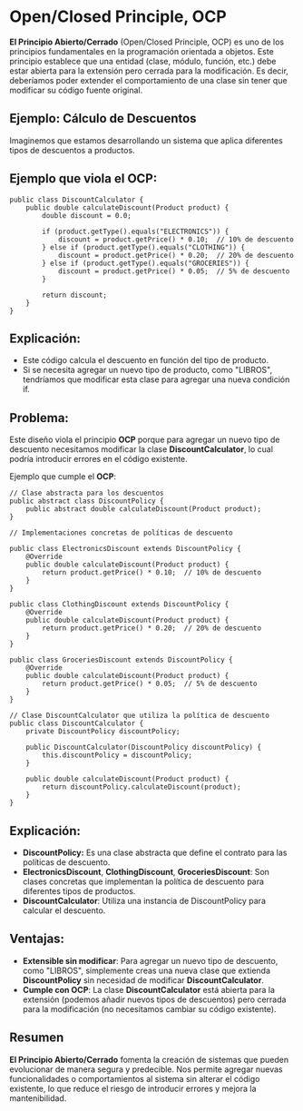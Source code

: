 
# Open/Closed Principle, OCP

**El Principio Abierto/Cerrado** (Open/Closed Principle, OCP) es uno de los principios fundamentales en la programación orientada a objetos. Este principio establece que una entidad (clase, módulo, función, etc.) debe estar abierta para la extensión pero cerrada para la modificación. Es decir, deberíamos poder extender el comportamiento de una clase sin tener que modificar su código fuente original.

## Ejemplo: Cálculo de Descuentos
Imaginemos que estamos desarrollando un sistema que aplica diferentes tipos de descuentos a productos.

## Ejemplo que viola el OCP:

```
public class DiscountCalculator {
    public double calculateDiscount(Product product) {
        double discount = 0.0;

        if (product.getType().equals("ELECTRONICS")) {
            discount = product.getPrice() * 0.10;  // 10% de descuento
        } else if (product.getType().equals("CLOTHING")) {
            discount = product.getPrice() * 0.20;  // 20% de descuento
        } else if (product.getType().equals("GROCERIES")) {
            discount = product.getPrice() * 0.05;  // 5% de descuento
        }

        return discount;
    }
}
```

## Explicación:

* Este código calcula el descuento en función del tipo de producto.
* Si se necesita agregar un nuevo tipo de producto, como "LIBROS", tendríamos que modificar esta clase para agregar una nueva condición if.

## Problema:
Este diseño viola el principio **OCP** porque para agregar un nuevo tipo de descuento necesitamos modificar la clase **DiscountCalculator**, lo cual podría introducir errores en el código existente.

Ejemplo que cumple el **OCP**:

```
// Clase abstracta para los descuentos
public abstract class DiscountPolicy {
    public abstract double calculateDiscount(Product product);
}

// Implementaciones concretas de políticas de descuento

public class ElectronicsDiscount extends DiscountPolicy {
    @Override
    public double calculateDiscount(Product product) {
        return product.getPrice() * 0.10;  // 10% de descuento
    }
}

public class ClothingDiscount extends DiscountPolicy {
    @Override
    public double calculateDiscount(Product product) {
        return product.getPrice() * 0.20;  // 20% de descuento
    }
}

public class GroceriesDiscount extends DiscountPolicy {
    @Override
    public double calculateDiscount(Product product) {
        return product.getPrice() * 0.05;  // 5% de descuento
    }
}

// Clase DiscountCalculator que utiliza la política de descuento
public class DiscountCalculator {
    private DiscountPolicy discountPolicy;

    public DiscountCalculator(DiscountPolicy discountPolicy) {
        this.discountPolicy = discountPolicy;
    }

    public double calculateDiscount(Product product) {
        return discountPolicy.calculateDiscount(product);
    }
}
```

## Explicación:

* **DiscountPolicy:** Es una clase abstracta que define el contrato para las políticas de descuento.
* **ElectronicsDiscount**, **ClothingDiscount**, **GroceriesDiscount**: Son clases concretas que implementan la política de descuento para diferentes tipos de productos.
* **DiscountCalculator**: Utiliza una instancia de DiscountPolicy para calcular el descuento.

## Ventajas:

* **Extensible sin modificar**: Para agregar un nuevo tipo de descuento, como "LIBROS", simplemente creas una nueva clase que extienda **DiscountPolicy** sin necesidad de modificar **DiscountCalculator**.
* **Cumple con OCP**: La clase **DiscountCalculator** está abierta para la extensión (podemos añadir nuevos tipos de descuentos) pero cerrada para la modificación (no necesitamos cambiar su código existente).

## Resumen
**El Principio Abierto/Cerrado** fomenta la creación de sistemas que pueden evolucionar de manera segura y predecible. Nos permite agregar nuevas funcionalidades o comportamientos al sistema sin alterar el código existente, lo que reduce el riesgo de introducir errores y mejora la mantenibilidad.